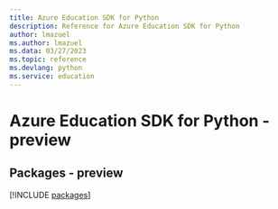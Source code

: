 ```yaml
---
title: Azure Education SDK for Python
description: Reference for Azure Education SDK for Python
author: lmazuel
ms.author: lmazuel
ms.data: 03/27/2023
ms.topic: reference
ms.devlang: python
ms.service: education
---
```

# Azure Education SDK for Python - preview
## Packages - preview
[!INCLUDE [packages](education-index.md)]